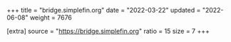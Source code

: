 +++
title = "bridge.simplefin.org"
date = "2022-03-22"
updated = "2022-06-08"
weight = 7676

[extra]
source = "https://bridge.simplefin.org"
ratio = 15
size = 7
+++
